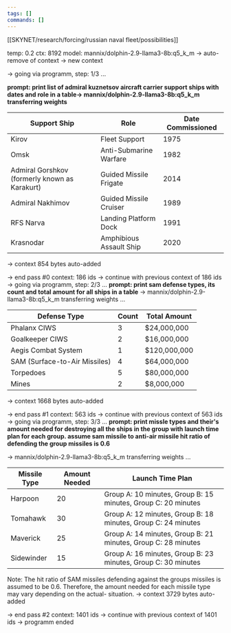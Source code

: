 ```yaml
---
tags: []
commands: []
---
```

[[SKYNET/research/forcing/russian naval fleet/possibilities]]

temp: 0.2 ctx: 8192
model: mannix/dolphin-2.9-llama3-8b:q5_k_m
-> auto-remove of context
-> new context

-> going via programm, step: 1/3 ...

 __prompt: print list of admiral kuznetsov aircraft carrier support ships with dates and role in a table-> mannix/dolphin-2.9-llama3-8b:q5_k_m transferring weights__
 

| Support Ship | Role | Date Commissioned |
| --------------------------- | ------------ | -------------------------------------------------------- |
| Kirov | Fleet Support | 1975 |
| Omsk | Anti-Submarine Warfare | 1982 |
| Admiral Gorshkov (formerly known as Karakurt) | Guided Missile Frigate | 2014 |
| Admiral Nakhimov | Guided Missile Cruiser | 1989 |
| RFS Narva | Landing Platform Dock | 1991 |
| Krasnodar | Amphibious Assault Ship | 2020 |
-> context 854 bytes auto-added

-> end pass #0 context: 186 ids
-> continue with previous context of 186 ids
-> going via programm, step: 2/3 ...
__prompt: print sam defense types, its count and total amount for all ships in a table__
-> mannix/dolphin-2.9-llama3-8b:q5_k_m transferring weights ...

| Defense Type | Count | Total Amount |
| --------------------------- | ------------ | -------------------------------------------------------- |
| Phalanx CIWS | 3      | $24,000,000   |
| Goalkeeper CIWS | 2     | $16,000,000   |
| Aegis Combat System | 1    | $120,000,000  |
| SAM (Surface-to-Air Missiles) | 4     | $64,000,000   |
| Torpedoes | 5      | $80,000,000   |
| Mines | 2       | $8,000,000    |

-> context 1668 bytes auto-added

-> end pass #1 context: 563 ids
-> continue with previous context of 563 ids
-> going via programm, step: 3/3 ...
__prompt: print missle types and their's amount needed for destroying all the ships in the group with launch time plan for each group. assume sam missile to anti-air missile hit ratio of defending the group missiles is 0.6__

-> mannix/dolphin-2.9-llama3-8b:q5_k_m transferring weights ...

| Missile Type | Amount Needed | Launch Time Plan                                              |
| ------------ | ------------- | ------------------------------------------------------------- |
| Harpoon      | 20            | Group A: 10 minutes, Group B: 15 minutes, Group C: 20 minutes |
| Tomahawk     | 30            | Group A: 12 minutes, Group B: 18 minutes, Group C: 24 minutes |
| Maverick     | 25            | Group A: 14 minutes, Group B: 21 minutes, Group C: 28 minutes |
| Sidewinder   | 15            | Group A: 16 minutes, Group B: 23 minutes, Group C: 30 minutes |

Note: The hit ratio of SAM missiles defending against the groups missiles is assumed to be 0.6. Therefore, the amount needed for each missile type may vary depending on the actual-
situation.
-> context 3729 bytes auto-added

-> end pass #2 context: 1401 ids
-> continue with previous context of 1401 ids
-> programm ended

<!-- 0D3D7F1E -->